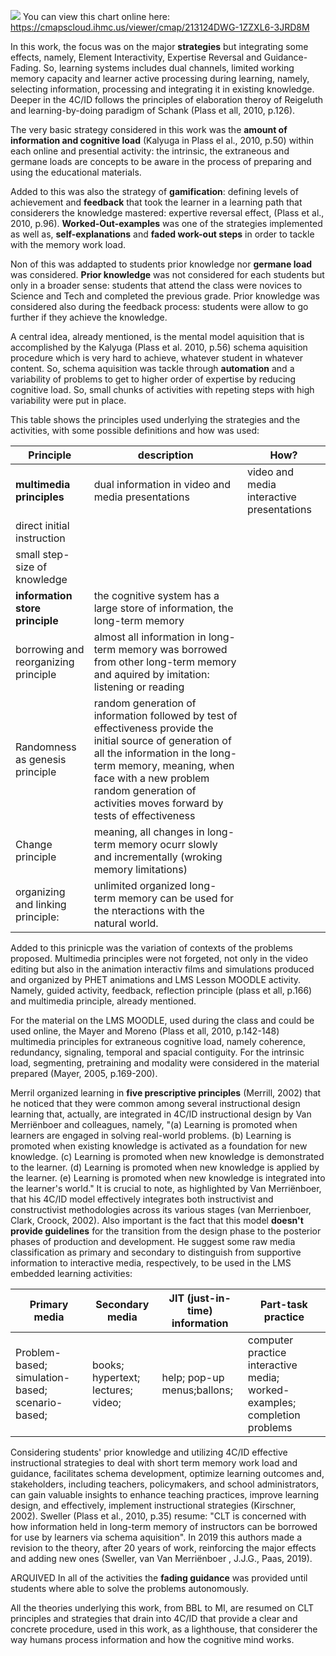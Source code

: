 ![](4CID_LO_structuresFinal.jpeg)
You can view this chart online here: https://cmapscloud.ihmc.us/viewer/cmap/213124DWG-1ZZXL6-3JRD8M



In this work, the focus was on the major **strategies** but integrating some effects, namely, Element Interactivity, Expertise Reversal and Guidance-Fading.  So, learning systems includes dual channels, limited working memory capacity and learner active processing during learning, namely, selecting information, processing and integrating it in existing knowledge. Deeper in the 4C/ID follows the principles of elaboration theroy of Reigeluth and learning-by-doing paradigm of Schank (Plass et all, 2010, p.126).

The very basic strategy considered in this work was the **amount of information and cognitive load** (Kalyuga in Plass el al., 2010, p.50) within each online and presential activity: the intrinsic, the extraneous and germane loads are concepts to be aware in the process of preparing and using 
the educational materials. 

Added to this was also the strategy of **gamification**: defining levels of achievement and **feedback** that took the learner in a learning path that considerers the knowledge mastered: expertive reversal effect, (Plass et al., 2010, p.96). **Worked-Out-examples** was one of the strategies implemented as well as, **self-explanations** and **faded work-out steps** in order to tackle with the memory work load. 

Non of this was addapted to students prior knowledge nor **germane load** was considered. **Prior knowledge** was not considered for each students but only in a broader sense: students that attend the class were novices to Science and Tech and completed the previous grade. Prior knowledge was considered also during the feedback process: students were allow to go further if they achieve the knowledge.

A central idea, already mentioned, is the mental model aquisition that is accomplished by the Kalyuga (Plass et al. 2010, p.56) schema aquisition procedure which is very hard to achieve, whatever student in whatever content. So, schema aquisition was tackle through **automation** and a variability of problems to get to higher order of expertise by reducing cognitive load. So, small chunks of activities with repeting steps with high variability were put in place.

This table shows the principles used underlying the strategies and the activities, with some possible definitions and how was used:

| Principle | description| How? |
| -------------------- | -------------------- | -------------------- |
| **multimedia principles** | dual information in video and media presentations | video and media interactive presentations |
|direct initial instruction|||
|small step-size of knowledge|||
|**information store principle** |the cognitive system has a large store of information, the long-term memory||
|borrowing and reorganizing principle| almost all information in long-term memory was borrowed from other long-term memory and aquired by imitation: listening or reading||
|Randomness as genesis principle |random generation of information followed by test of effectiveness provide the initial source of generation of all the information in the long-term memory, meaning, when face with a new problem random generation of activities moves forward by tests of effectiveness||
|Change principle| meaning, all changes in long-term memory ocurr slowly and incrementally (wroking memory limitations)||
|organizing and linking principle:  |unlimited organized long-term memory can be used for the nteractions with the natural world.||

Added to this prinicple was the variation of contexts of the problems proposed. Multimedia principles were not forgeted, not only in the video editing but also in the animation interactiv films and simulations produced and organized by PHET animations and LMS Lesson MOODLE activity. Namely, guided activity, feedback, reflection principle (plass et all, p.166) and multimedia principle, already mentioned.
 
For the material on the LMS MOODLE, used during the class and could be used online, the Mayer and Moreno (Plass et all, 2010, p.142-148) multimedia principles for extraneous cognitive load, namely coherence, redundancy, signaling, temporal and spacial contiguity. For the intrinsic load, segmenting,
pretraining and modality were considered in the material prepared (Mayer, 2005, p.169-200).

Merril organized learning in **five prescriptive principles** (Merrill, 2002) that he noticed that they were common among several instructional design learning that, actually, are integrated in 4C/ID instructional design by Van Merriënboer  and colleagues, namely, "(a) Learning is promoted when learners are engaged in solving real-world problems. (b) Learning is promoted when existing knowledge is activated as a foundation for new knowledge. (c) Learning is promoted when new knowledge is demonstrated to the learner. (d) Learning is promoted when new knowledge is applied by the learner. (e) Learning is promoted when new knowledge is integrated into the learner's world." It is crucial to note, as highlighted by Van  Merriënboer, that his 4C/ID model effectively integrates both instructivist and constructivist methodologies across its various stages (van Merrienboer, Clark, Croock, 2002). Also important is the fact that this model **doesn't provide guidelines** for the transition from the design phase to the posterior phases of production and development. He suggest some raw media classification as primary and secondary to distinguish from supportive information to interactive media, respectively, to be used in the LMS embedded learning activities:

| Primary media | Secondary media | JIT (just-in-time) information | Part-task practice |
| -------------------- | -------------------- | -------------------- | -------------------- |
| Problem-based; simulation-based; scenario-based; | books; hypertext; lectures; video; | help; pop-up menus;ballons; | computer practice interactive media; worked-examples; completion problems |

Considering students' prior knowledge and utilizing 4C/ID effective instructional strategies to deal with short term memory work load and guidance, facilitates schema development, optimize learning outcomes and, stakeholders, including teachers, policymakers, and school administrators, can gain valuable insights to enhance teaching practices, improve learning design, and effectively, implement instructional strategies (Kirschner, 2002). Sweller (Plass et al., 2010, p.35) resume: "CLT is concerned with how information held in long-term memory of instructors can be borrowed for use by learners via schema aquisition". In 2019 this authors made a revision to the theory, after 20 years of work, reinforcing the major effects and adding new ones (Sweller, van Van Merriënboer , J.J.G., Paas, 2019). 

ARQUIVED
In all of the activities the **fading guidance** was provided until students where able to solve the problems autonomously.

All the theories underlying this work, from BBL to MI, are resumed on CLT principles and strategies that drain into 4C/ID that provide a clear and concrete procedure, used in this work, as a lighthouse, that considerer the way humans process information and how the cognitive mind works.
